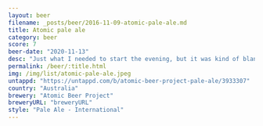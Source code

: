 ```yaml
---
layout: beer
filename: _posts/beer/2016-11-09-atomic-pale-ale.md
title: Atomic pale ale
category: beer
score: 7
beer-date: "2020-11-13"
desc: "Just what I needed to start the evening, but it was kind of bland by the end"
permalink: /beer/:title.html
img: /img/list/atomic-pale-ale.jpeg
untappd: "https://untappd.com/b/atomic-beer-project-pale-ale/3933307"
country: "Australia"
brewery: "Atomic Beer Project"
breweryURL: "breweryURL"
style: "Pale Ale - International"
---
```

